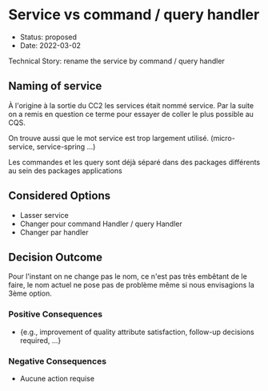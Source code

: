 # Service vs command / query handler

- Status: proposed
- Date: 2022-03-02

Technical Story: rename the service by command / query handler

## Naming of service

À l'origine à la sortie du CC2 les services était nommé service. Par la suite on a remis en question ce terme pour essayer de coller le plus possible au CQS.

On trouve aussi que le mot service est trop largement utilisé. (micro-service, service-spring ...)

Les commandes et les query sont déjà séparé dans des packages différents au sein des packages applications

## Considered Options

- Lasser service
- Changer pour command Handler / query Handler
- Changer par handler

## Decision Outcome

Pour l'instant on ne change pas le nom, ce n'est pas très embêtant de le faire, le nom actuel ne pose pas de problème même si nous envisagions la 3ème option.

### Positive Consequences

- {e.g., improvement of quality attribute satisfaction, follow-up decisions required, …}

### Negative Consequences

- Aucune action requise
